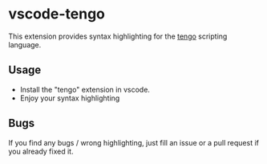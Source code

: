 # vscode-tengo

This extension provides syntax highlighting for the [tengo](https://github.com/d5/tengo) scripting language.

## Usage

- Install the "tengo" extension in vscode.
- Enjoy your syntax highlighting

## Bugs

If you find any bugs / wrong highlighting, just fill an issue or a pull request if you already fixed it.
